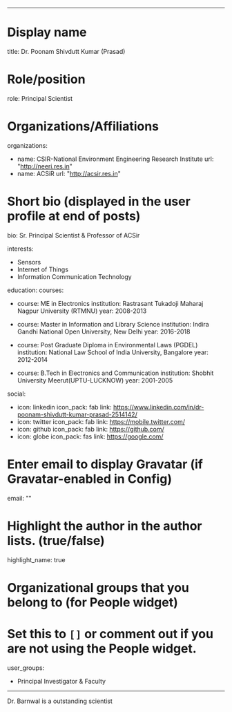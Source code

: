  ---
# Display name
title: Dr. Poonam Shivdutt Kumar (Prasad)

# Role/position
role: Principal Scientist 

# Organizations/Affiliations
organizations:
- name: CSIR-National Environment Engineering Research Institute
  url: "http://neeri.res.in"
- name: ACSiR
  url: "http://acsir.res.in"

# Short bio (displayed in the user profile at end of posts)
bio: Sr. Principal Scientist & Professor of ACSir

interests:
  - Sensors
  - Internet of Things
  - Information Communication Technology
   
education:
  courses:
  - course: ME in Electronics
    institution: Rastrasant Tukadoji Maharaj Nagpur University (RTMNU)
    year: 2008-2013

  - course: Master in Information and Library Science
    institution: Indira Gandhi National Open University, New Delhi
    year: 2016-2018

  - course: Post Graduate Diploma in Environmental Laws (PGDEL)
  	institution: National Law School of India University, Bangalore
  	year: 2012-2014

  - course: B.Tech in Electronics and Communication
  	institution: Shobhit University Meerut(UPTU-LUCKNOW)
  	year: 2001-2005


social:
- icon: linkedin
  icon_pack: fab
  link: https://www.linkedin.com/in/dr-poonam-shivdutt-kumar-prasad-2514142/
- icon: twitter
  icon_pack: fab
  link: https://mobile.twitter.com/
- icon: github
  icon_pack: fab
  link: https://github.com/
- icon: globe
  icon_pack: fas
  link: https://google.com/

# Enter email to display Gravatar (if Gravatar-enabled in Config)
email: ""

# Highlight the author in the author lists. (true/false)
highlight_name: true

# Organizational groups that you belong to (for People widget)
#   Set this to `[]` or comment out if you are not using the People widget.
user_groups:
- Principal Investigator & Faculty
---

Dr. Barnwal is a outstanding scientist 
